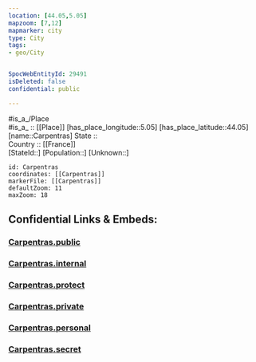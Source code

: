 ```yaml
---
location: [44.05,5.05] 
mapzoom: [7,12] 
mapmarker: city 
type: City
tags:
- geo/City


SpocWebEntityId: 29491
isDeleted: false
confidential: public

---
```

#is_a_/Place  
#is_a_ :: [[Place]] 
[has_place_longitude::5.05] 
[has_place_latitude::44.05] 
[name::Carpentras] 
State ::  
Country :: [[France]]  
[StateId::] 
[Population::] 
[Unknown::] 


```leaflet
id: Carpentras
coordinates: [[Carpentras]] 
markerFile: [[Carpentras]] 
defaultZoom: 11 
maxZoom: 18
```


## Confidential Links & Embeds: 

### [Carpentras.public](/_public/\Earth\Continent\Europe\Europe~West\France\regions~France\Provence-Alpes-Côte_d'Azur\departments~Provence\Vaucluse\communes~Vaucluse\Carpentras\cities~CarpentrasCarpentras.public.md) 

### [Carpentras.internal](/_internal/\Earth\Continent\Europe\Europe~West\France\regions~France\Provence-Alpes-Côte_d'Azur\departments~Provence\Vaucluse\communes~Vaucluse\Carpentras\cities~CarpentrasCarpentras.internal.md) 

### [Carpentras.protect](/_protect/\Earth\Continent\Europe\Europe~West\France\regions~France\Provence-Alpes-Côte_d'Azur\departments~Provence\Vaucluse\communes~Vaucluse\Carpentras\cities~CarpentrasCarpentras.protect.md) 

### [Carpentras.private](/_private/\Earth\Continent\Europe\Europe~West\France\regions~France\Provence-Alpes-Côte_d'Azur\departments~Provence\Vaucluse\communes~Vaucluse\Carpentras\cities~CarpentrasCarpentras.private.md) 

### [Carpentras.personal](/_personal/\Earth\Continent\Europe\Europe~West\France\regions~France\Provence-Alpes-Côte_d'Azur\departments~Provence\Vaucluse\communes~Vaucluse\Carpentras\cities~CarpentrasCarpentras.personal.md) 

### [Carpentras.secret](/_secret/\Earth\Continent\Europe\Europe~West\France\regions~France\Provence-Alpes-Côte_d'Azur\departments~Provence\Vaucluse\communes~Vaucluse\Carpentras\cities~CarpentrasCarpentras.secret.md)

